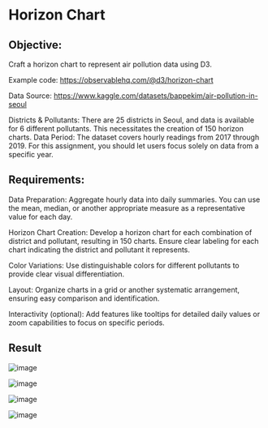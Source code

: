# Horizon Chart
## Objective:
Craft a horizon chart to represent air pollution data using D3.

Example code: https://observablehq.com/@d3/horizon-chart

Data Source: https://www.kaggle.com/datasets/bappekim/air-pollution-in-seoul

Districts & Pollutants: There are 25 districts in Seoul, and data is available for 6 different pollutants. This necessitates the creation of 150 horizon charts.
Data Period: The dataset covers hourly readings from 2017 through 2019. For this assignment, you should let users focus solely on data from a specific year.
## Requirements:
Data Preparation: Aggregate hourly data into daily summaries. You can use the mean, median, or another appropriate measure as a representative value for each day.

Horizon Chart Creation: Develop a horizon chart for each combination of district and pollutant, resulting in 150 charts. Ensure clear labeling for each chart indicating the district and pollutant it represents.

Color Variations: Use distinguishable colors for different pollutants to provide clear visual differentiation.

Layout: Organize charts in a grid or another systematic arrangement, ensuring easy comparison and identification.

Interactivity (optional): Add features like tooltips for detailed daily values or zoom capabilities to focus on specific periods.

## Result
![image](https://github.com/user-attachments/assets/5104d347-3979-4e2b-b9e4-e8db3c5cf45c)

![image](https://github.com/user-attachments/assets/0e56e077-2a06-472c-b1d4-a3e332d6c173)

![image](https://github.com/user-attachments/assets/47616ed2-5d3f-41d0-8de0-f63fd8ab8be0)

![image](https://github.com/user-attachments/assets/aebf7d37-3954-4cc3-8d68-b4b499a1144a)




